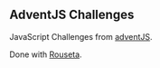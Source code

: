 ## AdventJS Challenges

JavaScript Challenges from [adventJS](https://adventjs.dev/).

Done with [Rouseta](https://github.com/Rouseta).
